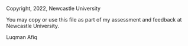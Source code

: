 Copyright, 2022, Newcastle University

You may copy or use this file as part of my assessment and feedback at 
Newcastle University.

Luqman Afiq 